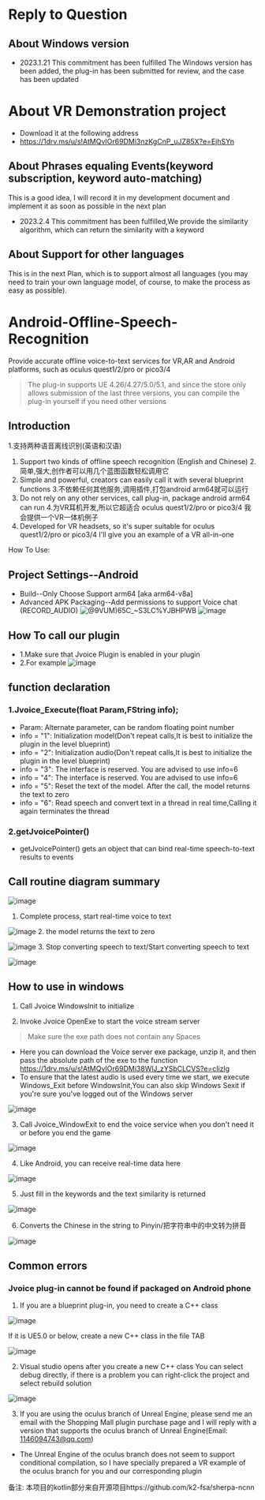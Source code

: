 # Reply to Question
## About Windows version

* 2023.1.21 This commitment has been fulfilled
The Windows version has been added, the plug-in has been submitted for review, and the case has been updated
# About VR Demonstration project
* Download it at the following address
* https://1drv.ms/u/s!AtMQvIOr69DMi3nzKgCnP_uJZ85X?e=EjhSYn
## About Phrases equaling Events(keyword subscription, keyword auto-matching)
This is a good idea, I will record it in my development document and implement it as soon as possible in the next plan
* 2023.2.4  This commitment has been fulfilled,We provide the similarity algorithm, which can return the similarity with a keyword

## About Support for other languages
This is in the next Plan, which is to support almost all languages (you may need to train your own language model, of course, to make the process as easy as possible).

# Android-Offline-Speech-Recognition
Provide accurate offline voice-to-text services for VR,AR and Android platforms, such as oculus quest1/2/pro or pico3/4

> The plug-in supports UE 4.26/4.27/5.0/5.1, and since the store only allows submission of the last three versions, you can compile the plug-in yourself if you need other versions

## Introduction
1.支持两种语音离线识别(英语和汉语) 
1. Support two kinds of offline speech recognition (English and Chinese)
2.简单,强大,创作者可以用几个蓝图函数轻松调用它
2. Simple and powerful, creators can easily call it with several blueprint functions
3.不依赖任何其他服务,调用插件,打包android arm64就可以运行
3. Do not rely on any other services, call plug-in, package android arm64 can run
4.为VR耳机开发,所以它超适合 oculus quest1/2/pro or pico3/4 
我会提供一个VR一体机例子
4. Developed for VR headsets, so it's super suitable for oculus quest1/2/pro or pico3/4
I'll give you an example of a VR all-in-one

How To Use:

## Project Settings--Android
* Build--Only Choose Support arm64 [aka arm64-v8a]
* Advanced APK Packaging--Add permissions to support Voice chat (RECORD_AUDIO)
![@9VUM)65C_~S3LC%YJBHPWB](https://user-images.githubusercontent.com/56686900/211712241-1babf534-a3f2-4f08-b998-c03dc6e4087e.png)
![image](https://user-images.githubusercontent.com/56686900/211712273-8ab4b6de-e080-4041-9651-e032d0f1c42d.png)


## How To call our plugin
* 1.Make sure that Jvoice Plugin is enabled in your plugin
* 2.For example
![image](https://user-images.githubusercontent.com/56686900/211327521-9ebb311b-09f7-4f18-8704-d55e2379febf.png)

## function declaration
### 1.Jvoice_Execute(float Param,FString info);
* Param: Alternate parameter, can be random floating point number
* info = "1": Initialization model(Don't repeat calls,It is best to initialize the plugin in the level blueprint)
* info = "2": Initialization audio(Don't repeat calls,It is best to initialize the plugin in the level blueprint)
* info = "3": The interface is reserved. You are advised to use info=6
* info = "4": The interface is reserved. You are advised to use info=6
* info = "5": Reset the text of the model. After the call, the model returns the text to zero
* info = "6": Read speech and convert text in a thread in real time,Calling it again terminates the thread

### 2.getJvoicePointer()
* getJvoicePointer() gets an object that can bind real-time speech-to-text results to events

## Call routine diagram summary

![image](https://user-images.githubusercontent.com/56686900/211331329-d5455b96-0538-41d8-a3d9-b60348351e63.png)

1. Complete process, start real-time voice to text

![image](https://user-images.githubusercontent.com/56686900/211331569-46e2a2d1-9f41-41d4-acf7-33442d1b3c96.png)
2. the model returns the text to zero

![image](https://user-images.githubusercontent.com/56686900/211331789-7bd7c4f0-1796-4b1a-ba30-90a4365b6e5a.png)
3. Stop converting speech to text/Start converting speech to text

![image](https://user-images.githubusercontent.com/56686900/211445655-dcb8da3a-bb2a-4e9d-b4ea-abb6cac723fb.png)

## How to use in windows
1. Call Jvoice WindowsInit to initialize

2. Invoke Jvoice OpenExe to start the voice stream server

> Make sure the exe path does not contain any Spaces
* Here you can download the Voice server exe package, unzip it, and then pass the absolute path of the exe to the function
https://1drv.ms/u/s!AtMQvIOr69DMi38WlJ_zYSbCLCVS?e=cIizlg
* To ensure that the latest audio is used every time we start, we execute Windows_Exit before WindowsInit,You can also skip Windows Sexit if you're sure you've logged out of the Windows server

![image](https://user-images.githubusercontent.com/56686900/220878160-5645fe9d-359e-4187-9087-b659947d99b5.png)


3. Call Jvoice_WindowExit to end the voice service when you don't need it or before you end the game

![image](https://user-images.githubusercontent.com/56686900/213866518-44b6a7b9-8a70-407e-a9ee-c2dd587ad575.png)

4. Like Android, you can receive real-time data here

![image](https://user-images.githubusercontent.com/56686900/213866541-8e3bbfb4-40c6-450b-91d0-6e19be441588.png)

5. Just fill in the keywords and the text similarity is returned

![image](https://user-images.githubusercontent.com/56686900/216767338-66912e66-351b-44b0-b951-21d2ccf3f4ac.png)

6. Converts the Chinese in the string to Pinyin/把字符串中的中文转为拼音

![image](https://user-images.githubusercontent.com/56686900/216767354-4da8b46e-5494-444f-a72c-91c8492c222b.png)



## Common errors
### Jvoice plug-in cannot be found if packaged on Android phone
1. If you are a blueprint plug-in, you need to create a C++ class

![image](https://user-images.githubusercontent.com/56686900/211325300-1baeb505-ce22-4a2c-8eba-6f0c642701bf.png)

If it is UE5.0 or below, create a new C++ class in the file TAB

![image](https://user-images.githubusercontent.com/56686900/211325399-4aa0fd58-1e7c-48b3-ac37-f5acb1d41e26.png)


2. Visual studio opens after you create a new C++ class
You can select debug directly, if there is a problem you can right-click the project and select rebuild solution

![image](https://user-images.githubusercontent.com/56686900/211325917-dc74b38f-3896-4df7-bf08-bfed6a07c7c5.png)

3. If you are using the oculus branch of Unreal Engine, please send me an email with the Shopping Mall plugin purchase page and I will reply with a version that supports the oculus branch of Unreal Engine(Email: 1146094743@qq.com)
* The Unreal Engine of the oculus branch does not seem to support conditional compilation, so I have specially prepared a VR example of the oculus branch for you and our corresponding plugin

备注:
本项目的kotlin部分来自开源项目https://github.com/k2-fsa/sherpa-ncnn
